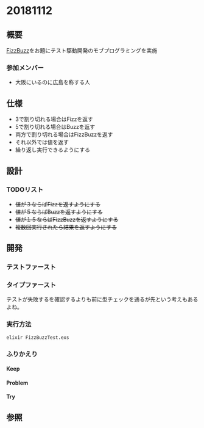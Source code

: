 # 20181112
## 概要
[FizzBuzz](http://www.hiroshima-arc.org/re_zero_tdd/fizz_buzz.html)をお題にテスト駆動開発のモブプログラミングを実施

### 参加メンバー
+ 大阪にいるのに広島を称する人

## 仕様
+ 3で割り切れる場合はFizzを返す
+ 5で割り切れる場合はBuzzを返す
+ 両方で割り切れる場合はFizzBuzzを返す
+ それ以外では値を返す
+ 繰り返し実行できるようにする

## 設計
### TODOリスト
+ ~~値が３ならばFizzを返すようにする~~
+ ~~値が５ならばBuzzを返すようにする~~
+ ~~値が１５ならばFizzBuzzを返すようにする~~
+ ~~複数回実行されたら結果を返すようにする~~

## 開発

### テストファースト
### タイプファースト

テストが失敗するを確認するよりも前に型チェックを通るが先という考えもあるよね。

### 実行方法

```
elixir FizzBuzzTest.exs
```

### ふりかえり
#### Keep

#### Problem

#### Try

## 参照
